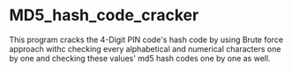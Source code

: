 # MD5_hash_code_cracker
This program cracks the 4-Digit PIN code's hash code by using Brute force approach withc checking every alphabetical and numerical characters one by one and checking these values' md5 hash codes one by one as well.
